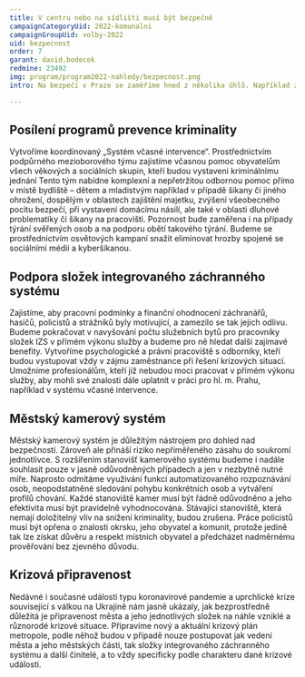 ```yaml
---
title: V centru nebo na sídlišti musí být bezpečně
campaignCategoryUid: 2022-komunalni
campaignGroupUid: volby-2022
uid: bezpecnost
order: 7
garant: david.bodecek
redmine: 23492
img: program/program2022-nahledy/bezpecnost.png
intro: Na bezpečí v Praze se zaměříme hned z několika úhlů. Například zavedeme systém včasné intervence, který pomůže v místě bydliště každému, kdo se setká s kriminálním jednáním. Také se postaráme, aby neodcházeli ze služby záchranáři, hasiči a policisti. A posílit chceme i programy prevence kriminality. To všechno přispěje k tomu, že se budete v Praze cítit bezpečně. Ve dne v noci.

---
```


## Posílení programů prevence kriminality
Vytvoříme koordinovaný „Systém včasné intervence“. Prostřednictvím podpůrného mezioborového týmu zajistíme včasnou pomoc obyvatelům všech věkových a sociálních skupin, kteří budou vystaveni kriminálnímu jednání Tento tým nabídne komplexní a nepřetržitou odbornou pomoc přímo v místě bydliště – dětem a mladistvým například v případě šikany či jiného ohrožení, dospělým v oblastech zajištění majetku, zvýšení všeobecného pocitu bezpečí, při vystavení domácímu násilí, ale také v oblasti dluhové problematiky či šikany na pracovišti. Pozornost bude zaměřena i na případy týrání svěřených osob a na podporu obětí takového týrání. Budeme se prostřednictvím osvětových kampaní snažit eliminovat hrozby spojené se sociálními médii a kyberšikanou.

## Podpora složek integrovaného záchranného systému
Zajistíme, aby pracovní podmínky a finanční ohodnocení záchranářů, hasičů, policistů a strážníků byly motivující, a zamezilo se tak jejich odlivu. Budeme pokračovat v navyšování počtu služebních bytů pro pracovníky složek IZS v přímém výkonu služby a budeme pro ně hledat další zajímavé benefity. Vytvoříme psychologické a právní pracoviště s odborníky, kteří budou vystupovat vždy v zájmu zaměstnance při řešení krizových situací. Umožníme profesionálům, kteří již nebudou moci pracovat v přímém výkonu služby, aby mohli své znalosti dále uplatnit v práci pro hl. m. Prahu, například v systému včasné intervence.

## Městský kamerový systém
Městský kamerový systém je důležitým nástrojem pro dohled nad bezpečností. Zároveň ale přináší riziko nepřiměřeného zásahu do soukromí jednotlivce. S rozšířením stanovišť kamerového systému budeme i nadále souhlasit pouze v jasně odůvodněných případech a jen v nezbytně nutné míře. Naprosto odmítáme využívání funkcí automatizovaného rozpoznávání osob, neopodstatněné sledování pohybu konkrétních osob a vytváření profilů chování.
Každé stanoviště kamer musí být řádně odůvodněno a jeho efektivita musí být pravidelně vyhodnocována. Stávající stanoviště, která nemají doložitelný vliv na snížení kriminality, budou zrušena. Práce policistů musí být opřena o znalosti okrsku, jeho obyvatel a komunit, protože jedině tak lze získat důvěru a respekt místních obyvatel a předcházet nadměrnému prověřování bez zjevného důvodu.

## Krizová připravenost
Nedávné i současné události typu koronavirové pandemie a uprchlické krize související s válkou na Ukrajině nám jasně ukázaly, jak bezprostředně důležitá je připravenost města a jeho jednotlivých složek na náhle vzniklé a různorodé krizové situace. Připravíme nový a aktuální krizový plán metropole, podle něhož budou v případě nouze postupovat jak vedení města a jeho městských části, tak složky integrovaného záchranného systému a další činitelé, a to vždy specificky podle charakteru dané krizové události.

